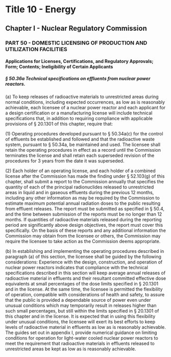 
# Title 10 - Energy
## Chapter I - Nuclear Regulatory Commission
### PART 50 - DOMESTIC LICENSING OF PRODUCTION AND UTILIZATION FACILITIES
#### Applications for Licenses, Certifications, and Regulatory Approvals; Form; Contents; Ineligibility of Certain Applicants
##### § 50.36a Technical specifications on effluents from nuclear power reactors.

(a) To keep releases of radioactive materials to unrestricted areas during normal conditions, including expected occurrences, as low as is reasonably achievable, each licensee of a nuclear power reactor and each applicant for a design certification or a manufacturing license will include technical specifications that, in addition to requiring compliance with applicable provisions of § 20.1301 of this chapter, require that:

(1) Operating procedures developed pursuant to § 50.34a(c) for the control of effluents be established and followed and that the radioactive waste system, pursuant to § 50.34a, be maintained and used. The licensee shall retain the operating procedures in effect as a record until the Commission terminates the license and shall retain each superseded revision of the procedures for 3 years from the date it was superseded.

(2) Each holder of an operating license, and each holder of a combined license after the Commission has made the finding under § 52.103(g) of this chapter, shall submit a report to the Commission annually that specifies the quantity of each of the principal radionuclides released to unrestricted areas in liquid and in gaseous effluents during the previous 12 months, including any other information as may be required by the Commission to estimate maximum potential annual radiation doses to the public resulting from effluent releases. The report must be submitted as specified in § 50.4, and the time between submission of the reports must be no longer than 12 months. If quantities of radioactive materials released during the reporting period are significantly above design objectives, the report must cover this specifically. On the basis of these reports and any additional information the Commission may obtain from the licensee or others, the Commission may require the licensee to take action as the Commission deems appropriate.

(b) In establishing and implementing the operating procedures described in paragraph (a) of this section, the licensee shall be guided by the following considerations: Experience with the design, construction, and operation of nuclear power reactors indicates that compliance with the technical specifications described in this section will keep average annual releases of radioactive material in effluents and their resultant committed effective dose equivalents at small percentages of the dose limits specified in § 20.1301 and in the license. At the same time, the licensee is permitted the flexibility of operation, compatible with considerations of health and safety, to assure that the public is provided a dependable source of power even under unusual conditions which may temporarily result in releases higher than such small percentages, but still within the limits specified in § 20.1301 of this chapter and in the license. It is expected that in using this flexibility under unusual conditions, the licensee will exert its best efforts to keep levels of radioactive material in effluents as low as is reasonably achievable. The guides set out in appendix I, provide numerical guidance on limiting conditions for operation for light-water cooled nuclear power reactors to meet the requirement that radioactive materials in effluents released to unrestricted areas be kept as low as is reasonably achievable.
